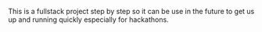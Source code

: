 This is a fullstack project step by step so it can be use in the future to get us up and running quickly especially for hackathons.